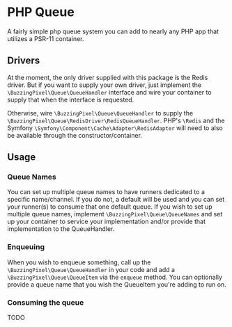 # PHP Queue

A fairly simple php queue system you can add to nearly any PHP app that utilizes a PSR-11 container.

## Drivers

At the moment, the only driver supplied with this package is the Redis driver. But if you want to supply your own driver, just implement the `\BuzzingPixel\Queue\QueueHandler` interface and wire your container to supply that when the interface is requested.

Otherwise, wire `\BuzzingPixel\Queue\QueueHandler` to supply the `\BuzzingPixel\Queue\RedisDriver\RedisQueueHandler`. PHP's `\Redis` and the Symfony `\Symfony\Component\Cache\Adapter\RedisAdapter` will need to also be available through the constructor/container.

## Usage

### Queue Names

You can set up multiple queue names to have runners dedicated to a specific name/channel. If you do not, a default will be used and you can set your runner(s) to consume that one default queue. If you wish to set up multiple queue names, implement `\BuzzingPixel\Queue\QueueNames` and set up your container to service your implementation and/or provide that implementation to the QueueHandler.

### Enqueuing

When you wish to enqueue something, call up the `\BuzzingPixel\Queue\QueueHandler` in your code and add a `\BuzzingPixel\Queue\QueueItem` via the `enqueue` method. You can optionally provide a queue name that you wish the QueueItem you're adding to run on.

### Consuming the queue

TODO
